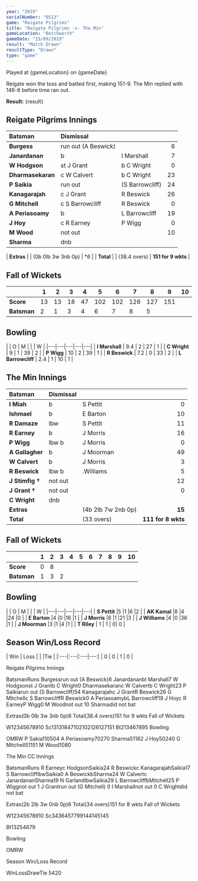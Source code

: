 ```yaml
---
year: "2019"
serialNumber: "0513" 
game: "Reigate Pilgrims"
title: "Reigate Pilgrims -v- The Min"
gameLocation: "Betchworth"
gameDate: "15/09/2019"
result: "Match Drawn"
resultType: "Drawn"
type: "game"
---
```


Played at {gameLocation} on {gameDate}

Reigate won the toss and batted first, making 151-9. The Min replied with 146-8 before time ran out. 

**Result:** {result}

## Reigate Pilgrims Innings

| Batsman | Dismissal |  |  |
|:---|:---|---|---:|
| **Burgess** | run out (A Beswick) |  | 6 |
| **Janardanan** | b | I Marshall | 7 |
| **W Hodgson** | st J Grant | b C Wright | 0 |
| **Dharmasekaran** | c W Calvert | b C Wright | 23 |
| **P Saikia** | run out | (S Barrowcliff) | 24 |
| **Kanagarajah** | c J Grant | R Beswick | 26 |
| **G Mitchell** | c S Barrowcliff | R Beswick | 0 |
| **A Periasoamy** | b | L Barrowcliff | 19 |
| **J Hoy** | c R Earney | P Wigg | 0 |
| **M Wood** | not out | | 10 |
| **Sharma** | dnb | | |

| **Extras** | | (0b 0lb 3w 3nb 0p) | **6* |
| **Total** | | (38.4 overs) | **151 for 9 wkts** |

## Fall of Wickets

| | 1 | 2 | 3 | 4 | 5 | 6 | 7 | 8 | 9 | 10 |
|---|---|---|---|---|---|---|---|---|---|---|
| **Score** | 13 | 13 | 18 | 47 | 102 | 102 | 126 |127 |151| |
| **Batsman** | 2 | 1 | 3 | 4 | 6 | 7 | 8 | 5 | |

## Bowling

| | O | M |  |  | W |
|---|---|---|---|---|
| **I Marshall** | 9.4 | 2 | 27 | 1 |
| **C Wright** | 9 | 1 | 39 | 2 |
| **P Wigg** | 10 | 2 | 39 | 1 |
| **R Beswick** | 7.2 | 0 | 33 | 2 |
| **L Barrowcliff** | 2.4 | 1 | 10 | 1 |

## The Min Innings

| Batsman | Dismissal |  |  |
|:---|:---|---|---:|
| **I Miah** | b | S Pettit | 0 |
| **Ishmael** | b | E Barton | 10 |
| **R Damaze** | lbw |S Pettit | 11 |
| **R Earney** | b |J Morris | 16 |
| **P Wigg** | lbw b |J Morris | 0 |
| **A Gallagher** | b |J Moorman | 49 |
| **W Calvert** | b |J Morris | 3 |
| **R Beswick** | lbw b | .Williams | 5 |
| **J Stimfig &#8224;** | not out | | 12 |
| **J Grant &#8224;** | not out | |0 |
| **C Wright** | dnb | | |
| **Extras** | | (4b 2lb 7w 2nb 0p) | **15** |
| **Total** | | (33 overs) | **111 for 8 wkts** |

## Fall of Wickets

| | 1 | 2 | 3 | 4 | 5 | 6 | 7 | 8 | 9 | 10 |
|---|---|---|---|---|---|---|---|---|---|---|
| **Score** | 0 | 8 | | | | |
| **Batsman** | 1 | 3 | 2 | | | | | |

## Bowling

| | O | M |  |  | W |
|---|---|---|---|---|
| **S Pettit** |5 |1 |6 |2 |
| **AK Kamal** |8 |4 |24 |0 |
| **E Barton** |4 |0 |16 |1 |
| **J Morris** |8 |1 |21 |3 |
| **J Williams** |4 |0 |36 |1 |
| **J Moorman** |3 |1 |4 |1 |
| **T Riley** | 1 | 1 | 0| 0 |

## Season Win/Loss Record

| Win | Loss |  |  |Tie |
|:---|:---|:---|---:|
| 0 | 0 | 1 | 0 |





 

Reigate Pilgrims Innings

BatsmanRuns
Burgessrun out (A Beswick)6
JanardananbI Marshall7
W Hodgsonst J Grantb C Wright0
Dharmasekaranc W Calvertb C Wright23
P Saikiarun out (S Barrowcliff)54
Kanagarajahc J GrantR Beswick26
G Mitchellc S BarrowcliffR Beswick0
A PeriasoamybL Barrowcliff19
J Hoyc R EarneyP Wigg0
M Woodnot out
10
Sharmadid not bat

Extras(0b 0lb 3w 3nb 0p)6
Total(38.4 overs)151 for 9 wkts
Fall of Wickets

W12345678910
Sc13131847102102126127151
Bt213467895
Bowling


OMRW
P Sakia110504
A Periasoamy70270
Sharma51182
J Hoy50240
G Mitchell51151
M Wood1080










The Min CC Innings

BatsmanRuns
R Earneyc HodgsonSaikia24
R Beswickc KanagarajahSaikia17
S BarrowclifflbwSaikia0
A BeswickbSharma24
W Calvertc JanardananSharma19
N GarlandlbwSaikia29
L BarrowcliffbMitchell25
P Wiggnot out
1
J Grantrun out (G Mitchell)
0
I Marshallnot out
0
C Wrightdid not bat

Extras(2b 2lb 3w 0nb 0p)6
Total(34 overs)151 for 8 wkts
Fall of Wickets

W12345678910
Sc3436457799144145145

Bt13254679

Bowling


OMRW


























Season Win/Loss Record

WinLossDrawTie
5420

